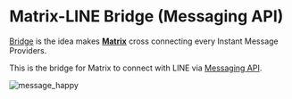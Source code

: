 # Matrix-LINE Bridge (Messaging API)

[Bridge](https://matrix.org/bridges/) is the idea makes **[Matrix](https://matrix.org)** cross connecting every Instant Message Providers.

This is the bridge for Matrix to connect with LINE via [Messaging API](https://developers.line.biz/en/docs/messaging-api/overview/).

![message_happy](https://matrix.org/images/basic_elaboration_message_happy.svg)
